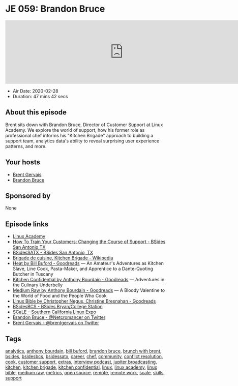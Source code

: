 # JE 059: Brandon Bruce

<iframe src="https://player.fireside.fm/v2/WTrMvATU+RUbHhuuk?theme=dark" width="740" height="200" frameborder="0" scrolling="no"></iframe>

* Air Date: 2020-02-28
* Duration: 47 mins 42 secs

## About this episode

Brent sits down with Brandon Bruce, Director of Customer Support at Linux Academy. We explore the world of support, how his former role as professional chef informs his "Kitchen Brigade" approach to building a support team, analytics data's ability to reveal surprising user experience patterns, and more.

## Your hosts
* [Brent Gervais](https://extras.show//hosts/brent)
* [Brandon Bruce](https://extras.show//guests/brandon-bruce)

## Sponsored by

None



## Episode links

  * [Linux Academy](https://linuxacademy.com/ "Linux Academy")
  * [How To Train Your Customers: Changing the Course of Support - BSides San Antonio TX](https://www.youtube.com/watch?v=tL9LOZWWFBk "How To Train Your Customers: Changing the Course of Support - BSides San Antonio TX")
  * [BSidesSATX - BSides San Antonio, TX](https://www.bsidessatx.com/ "BSidesSATX - BSides San Antonio, TX")
  * [Brigade de cuisine, Kitchen Brigade - Wikipedia](https://en.wikipedia.org/wiki/Brigade_de_cuisine "Brigade de cuisine, Kitchen Brigade - Wikipedia")
  * [Heat by Bill Buford - Goodreads](https://www.goodreads.com/book/show/139220.Heat "Heat by Bill Buford - Goodreads") — An Amateur's Adventures as Kitchen Slave, Line Cook, Pasta-Maker, and Apprentice to a Dante-Quoting Butcher in Tuscany
  * [Kitchen Confidential by Anthony Bourdain - Goodreads](https://www.goodreads.com/book/show/33313.Kitchen_Confidential "Kitchen Confidential by Anthony Bourdain - Goodreads") — Adventures in the Culinary Underbelly
  * [Medium Raw by Anthony Bourdain - Goodreads](https://www.goodreads.com/book/show/40409969-medium-raw "Medium Raw by Anthony Bourdain - Goodreads") — A Bloody Valentine to the World of Food and the People Who Cook
  * [Linux Bible by Christopher Negus, Christine Bresnahan - Goodreads](https://www.goodreads.com/book/show/13838572-linux-bible "Linux Bible by Christopher Negus, Christine Bresnahan - Goodreads")
  * [BSidesBCS - BSides Bryan/College Station](https://www.bsidesbcs.com/ "BSidesBCS - BSides Bryan/College Station")
  * [SCaLE - Southern California Linux Expo](https://www.socallinuxexpo.org/ "SCaLE - Southern California Linux Expo")
  * [Brandon Bruce - @Netcromancer on Twitter](https://twitter.com/netcromancer "Brandon Bruce - @Netcromancer on Twitter")
  * [Brent Gervais - @brentgervais on Twitter](https://twitter.com/brentgervais "Brent Gervais - @brentgervais on Twitter")



## Tags

[analytics](https://extras.show//tags/analytics), [anthony bourdain](https://extras.show//tags/anthony%20bourdain), [bill buford](https://extras.show//tags/bill%20buford), [brandon bruce](https://extras.show//tags/brandon%20bruce), [brunch with brent](https://extras.show//tags/brunch%20with%20brent), [bsides](https://extras.show//tags/bsides), [bsidesbcs](https://extras.show//tags/bsidesbcs), [bsidessatx](https://extras.show//tags/bsidessatx), [career](https://extras.show//tags/career), [chef](https://extras.show//tags/chef), [community](https://extras.show//tags/community), [conflict resolution](https://extras.show//tags/conflict%20resolution), [cook](https://extras.show//tags/cook), [customer support](https://extras.show//tags/customer%20support), [extras](https://extras.show//tags/extras), [interview podcast](https://extras.show//tags/interview%20podcast), [jupiter broadcasting](https://extras.show//tags/jupiter%20broadcasting), [kitchen](https://extras.show//tags/kitchen), [kitchen brigade](https://extras.show//tags/kitchen%20brigade), [kitchen confidential](https://extras.show//tags/kitchen%20confidential), [linux](https://extras.show//tags/linux), [linux academy](https://extras.show//tags/linux%20academy), [linux bible](https://extras.show//tags/linux%20bible), [medium raw](https://extras.show//tags/medium%20raw), [metrics](https://extras.show//tags/metrics), [open source](https://extras.show//tags/open%20source), [remote](https://extras.show//tags/remote), [remote work](https://extras.show//tags/remote%20work), [scale](https://extras.show//tags/scale), [skills](https://extras.show//tags/skills), [support](https://extras.show//tags/support)